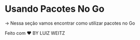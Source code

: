 # Usando Pacotes No Go

-> Nessa seção vamos encontrar como utilizar pacotes no Go

Feito com ❤️ BY LUIZ WEITZ
